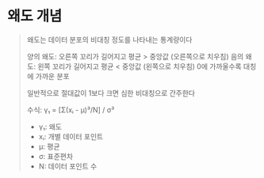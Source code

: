 왜도 개념
===



> 왜도는 데이터 분포의 비대칭 정도를 나타내는 통계량이다
> 
> 양의 왜도: 오른쪽 꼬리가 길어지고 평균 > 중앙값 (오른쪽으로 치우침)
> 음의 왜도: 왼쪽 꼬리가 길어지고 평균 < 중앙값 (왼쪽으로 치우침)
> 0에 가까울수록 대칭에 가까운 분포
> 
> 일반적으로 절대값이 1보다 크면 심한 비대칭으로 간주한다
> 
> 수식: γ₁ = [Σ(xᵢ - μ)³/N] / σ³
>   - γ₁: 왜도
>   - xᵢ: 개별 데이터 포인트
>   - μ: 평균
>   - σ: 표준편차
>   - N: 데이터 포인트 수


